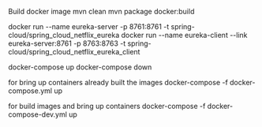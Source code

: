 Build docker image
mvn clean
mvn package docker:build

docker run --name eureka-server -p 8761:8761 -t spring-cloud/spring_cloud_netflix_eureka
docker run --name eureka-client --link eureka-server:8761 -p 8763:8763 -t spring-cloud/spring_cloud_netflix_eureka_client

docker-compose up
docker-compose down

for bring up containers already built the images
docker-compose -f docker-compose.yml up

for build images and bring up containers
docker-compose -f docker-compose-dev.yml up